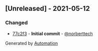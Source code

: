 ## [Unreleased] - 2021-05-12

### Changed
- [77c2f3](https://github.com/flow-php/etl-adapter-http/commit/77c2f356ce969ff3e6040c8cd8aed7e155b6ecf3) - **Initial commit** - [@norberttech](https://github.com/norberttech)

Generated by [Automation](https://github.com/aeon-php/automation)